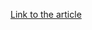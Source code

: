 [Link to the article](https://cloud.google.com/blog/topics/threat-intelligence/unc4393-goes-gently-into-silentnight/)
